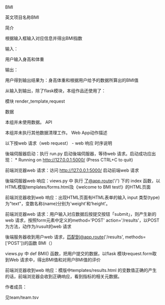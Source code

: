 BMI

英文项目名称BMI

简介

根据输入框输入对应信息并得出BMI指数

输入：

用户输入身高和体重

输出：

用户得到输出结果为：身高体重和根据用户给予的数据所算出的BMI值

从输入到输出，除了flask模块，本组作品还使用了：

模块
render_template,request

数据

本组并未使用数据。
API

本组并未执行其他数据清理工作。
Web App动作描述

以下按web 请求（web request） - web 响应 时序说明

後端伺服器启动：执行 run.py 启动後端伺服器，等待web 请求。启动成功应出现： * Running on http://127.0.0.1:5000/ (Press CTRL+C to quit)

前端浏览器web 请求：访问 http://127.0.0.1:5000/ 启动前端web 请求

後端伺服器web 响应：views.py 中 执行 了@app.route('/') 下的 index 函数，以HTML模版templates/forms.html及《welcome to BMI test!》的HTML页面

前端浏览器收到web 响应：出现HTML页面有HTML表单的输入 input 类型(type) 为"text"，变数名称(name)分别为'weight'和‘height’。

前端浏览器web 请求：用户输入对应数据后按提交按钮「submit」，则产生新的web 请求，按照form元素中定义的method='POST' action='/results'，以POST为方法，动作为/rusult的web 请求

後端服务器收到用户web 请求，匹配到@app.route('/results', methods=['POST'])的函数 BMI（）

views.py 中 def BMI() 函数，把用户提交的数据，以flask 模块request.form取到Web 请求中，得出BMI值和对用户BMI值的评价

前端浏览器收到web 响应：模版中templates/results.html 的变数值正确的产生的话，前端浏览器会收到正确响应，看到指标的相关元数据。

作者成员：

见team/team.tsv
